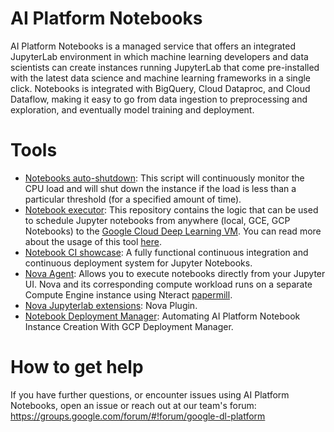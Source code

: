 # AI Platform Notebooks

AI Platform Notebooks is a managed service that offers an integrated JupyterLab environment in which machine learning 
developers and data scientists can create instances running JupyterLab that come pre-installed with the latest data 
science and machine learning frameworks in a single click. Notebooks is integrated with BigQuery, Cloud Dataproc, and 
Cloud Dataflow, making it easy to go from data ingestion to preprocessing and exploration, and eventually model training 
and deployment.

# Tools

- [Notebooks auto-shutdown](auto-shutdown): This script will continuously monitor the CPU load and will shut down the instance if the load is less than a particular threshold (for a specified amount of time). 
- [Notebook executor](gcp-notebook-executor): 
This repository contains the logic that can be used to schedule Jupyter notebooks from anywhere (local, GCE, GCP Notebooks) to the [Google Cloud Deep Learning VM](https://cloud.google.com/deep-learning-vm/). You can read more about the usage of this tool [here](https://blog.kovalevskyi.com/gcp-notebook-executor-v0-1-2-8e37abd6fae1).
- [Notebook CI showcase](notebooks-ci-showcase):
A fully functional continuous integration and continuous deployment system for Jupyter Notebooks.
- [Nova Agent](nova-agents): Allows you to execute notebooks directly from your Jupyter UI. Nova and its corresponding compute 
workload runs on a separate Compute Engine instance using Nteract [papermill](https://github.com/nteract/papermill).
- [Nova Jupyterlab extensions](nova-jupyterlab-extensions): Nova Plugin.
- [Notebook Deployment Manager](deployment-manager): Automating AI Platform Notebook Instance Creation With GCP Deployment Manager.


# How to get help

If you have further questions, or encounter issues using AI Platform Notebooks, 
open an issue or reach out at our team's forum: https://groups.google.com/forum/#!forum/google-dl-platform
